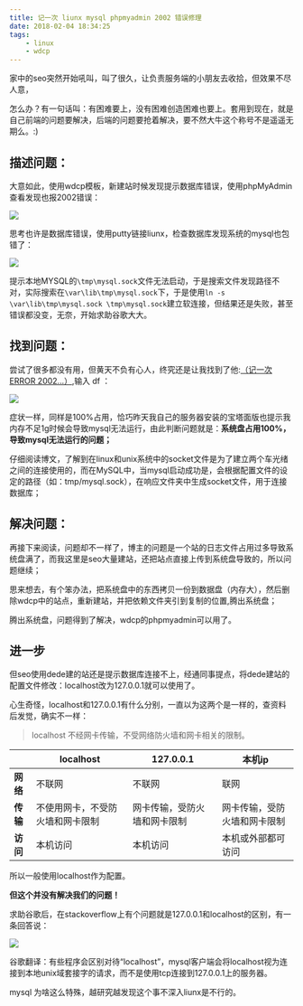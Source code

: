 ```yaml
---
title: 记一次 liunx mysql phpmyadmin 2002 错误修理
date: 2018-02-04 18:34:25
tags: 
    - linux
    - wdcp
---
```


家中的seo突然开始吼叫，叫了很久，让负责服务端的小朋友去收拾，但效果不尽人意，

怎么办？有一句话叫：有困难要上，没有困难创造困难也要上。套用到现在，就是自己前端的问题要解决，后端的问题要抢着解决，要不然大牛这个称号不是遥遥无期么。:)
<!-- more -->
## 描述问题：

大意如此，使用wdcp模板，新建站时候发现提示数据库错误，使用phpMyAdmin查看发现也报2002错误：

![](.2/0.jpg)

思考也许是数据库错误，使用putty链接liunx，检查数据库发现系统的mysql也包错了：

![](.2/1.png)

提示本地MYSQL的`\tmp\mysql.sock`文件无法启动，于是搜索文件发现路径不对，实际搜索在`\var\lib\tmp\mysql.sock`下，于是使用`ln -s \var\lib\tmp\mysql.sock \tmp\mysql.sock`建立软连接，但结果还是失败，甚至错误都没变，无奈，开始求助谷歌大大。

## 找到问题：

尝试了很多都没有用，但黄天不负有心人，终究还是让我找到了他:[（记一次 ERROR 2002…）](http://blog.csdn.net/yun__yang/article/details/54572703),输入 df ：

![](.2/2.jpg)

症状一样，同样是100%占用，恰巧昨天我自己的服务器安装的宝塔面版也提示我内存不足1g时候会导致mysql无法运行，由此判断问题就是：**系统盘占用100%，导致mysql无法运行的问题；**

仔细阅读博文，了解到在linux和unix系统中的socket文件是为了建立两个车光绪之间的连接使用的，而在MySQL中，当mysql启动成功是，会根据配置文件的设定的路径（如：tmp/mysql.sock），在响应文件夹中生成socket文件，用于连接数据库；

## 解决问题：

再接下来阅读，问题却不一样了，博主的问题是一个站的日志文件占用过多导致系统盘满了，而我这里是seo大量建站，还把站点直接上传到系统盘导致的，所以问题继续；

思来想去，有个笨办法，把系统盘中的东西拷贝一份到数据盘（内存大），然后删除wdcp中的站点，重新建站，并把依赖文件夹引到复制的位置,腾出系统盘；

腾出系统盘，问题得到了解决，wdcp的phpmyadmin可以用了。

## 进一步

但seo使用dede建的站还是提示数据库连接不上，经通同事提点，将dede建站的配置文件修改：localhost改为127.0.0.1就可以使用了。

心生奇怪，localhost和127.0.0.1有什么分别，一直以为这两个是一样的，查资料后发觉，确实不一样：

> localhost 不经网卡传输，不受网络防火墙和网卡相关的限制。

|	|localhost|	127.0.0.1|	本机ip|
|----|--------|-----------|-----------|
|**网络**|	不联网|	不联网|	联网|
|**传输**|	不使用网卡，不受防火墙和网卡限制|	网卡传输，受防火墙和网卡限制|	网卡传输，受防火墙和网卡限制|
|**访问**|	本机访问|	本机访问|	本机或外部都可访问|

所以一般使用localhost作为配置。

**但这个并没有解决我们的问题！**

求助谷歌后，在stackoverflow上有个问题就是127.0.0.1和localhost的区别，有一条回答说：

![](.2/3.jpg)

谷歌翻译：有些程序会区别对待“localhost”，mysql客户端会将localhost视为连接到本地unix域套接字的请求，而不是使用tcp连接到127.0.0.1上的服务器。

mysql 为啥这么特殊，越研究越发现这个事不深入liunx是不行的。